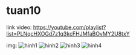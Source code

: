 # tuan10

link video: https://youtube.com/playlist?list=PLNqcHXOGd7z1q3kcFHJMfaBOvMY2U8txY


img:
![hinh1](https://user-images.githubusercontent.com/84888450/202725808-0e72d9e3-4f8c-45d6-9b10-a3caca38880b.jpg)
![hinh2](https://user-images.githubusercontent.com/84888450/202725820-8652c518-ca38-477a-a749-31cadb789781.jpg)
![hinh3](https://user-images.githubusercontent.com/84888450/202725830-57d0ae94-7e20-4c38-b218-d95805ea5109.jpg)
![hinh4](https://user-images.githubusercontent.com/84888450/202725833-850d46f5-db6b-49d0-9c50-59096b0f14c7.jpg)

